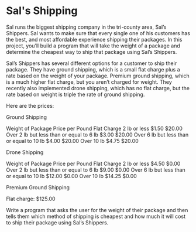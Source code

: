 # Sal's Shipping

Sal runs the biggest shipping company in the tri-county area, Sal’s Shippers. Sal wants to make sure that every single one of his customers has the best, and most affordable experience shipping their packages. In this project, you’ll build a program that will take the weight of a package and determine the cheapest way to ship that package using Sal’s Shippers.

Sal’s Shippers has several different options for a customer to ship their package. They have ground shipping, which is a small flat charge plus a rate based on the weight of your package. Premium ground shipping, which is a much higher flat charge, but you aren’t charged for weight. They recently also implemented drone shipping, which has no flat charge, but the rate based on weight is triple the rate of ground shipping.

Here are the prices:

Ground Shipping

Weight of Package Price per Pound Flat Charge
2 lb or less $1.50 $20.00
Over 2 lb but less than or equal to 6 lb $3.00 $20.00
Over 6 lb but less than or equal to 10 lb $4.00 $20.00
Over 10 lb $4.75 $20.00

Drone Shipping

Weight of Package Price per Pound Flat Charge
2 lb or less $4.50 $0.00
Over 2 lb but less than or equal to 6 lb $9.00 $0.00
Over 6 lb but less than or equal to 10 lb $12.00 $0.00
Over 10 lb $14.25 $0.00

Premium Ground Shipping

Flat charge: $125.00

Write a program that asks the user for the weight of their package and then tells them which method of shipping is cheapest and how much it will cost to ship their package using Sal’s Shippers.
